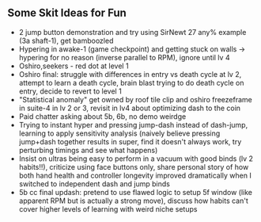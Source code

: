 
## Some Skit Ideas for Fun

- 2 jump button demonstration and try using SirNewt 27 any% example (3a shaft-1), get bamboozled
- Hypering in awake-1 (game checkpoint) and getting stuck on walls -> hypering for no reason (inverse parallel to RPM), ignore until lv 4
- Oshiro,seekers - red dot at level 1
- Oshiro final: struggle with differences in entry vs death cycle at lv 2, attempt to learn a death cycle, brain blast trying to do death cycle on entry, decide to revert to level 1
- "Statistical anomaly" get owned by roof tile clip and oshiro freezeframe in suite-4 in lv 2 or 3, revisit in lv4 about optimizing dash to the coin
- Paid chatter asking about 5b, 6b, no demo weirdge
- Trying to instant hyper and pressing jump-dash instead of dash-jump, learning to apply sensitivity analysis (naively believe pressing jump+dash together results in super, find it doesn't always work, try perturbing timings and see what happens)
- Insist on ultras being easy to perform in a vacuum with good binds (lv 2 habits!!), criticize using face buttons only, share personal story of how both hand health and controller longevity improved dramatically when I switched to independent dash and jump binds
- 5b cc final updash: pretend to use flawed logic to setup 5f window (like apparent RPM but is actually a strong move), discuss how habits can't cover higher levels of learning with weird niche setups
